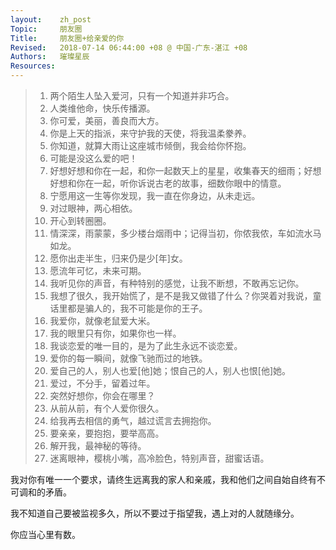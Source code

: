 ```yaml
---
layout:    zh_post
Topic:     朋友圈
Title:     朋友圈+给亲爱的你
Revised:   2018-07-14 06:44:00 +08 @ 中国-广东-湛江 +08
Authors:   璀璨星辰
Resources:
---
```


> 01. 两个陌生人坠入爱河，只有一个知道并非巧合。
> 01. 人类维他命，快乐传播源。
> 01. 你可爱，美丽，善良而大方。
> 01. 你是上天的指派，来守护我的天使，将我温柔豢养。
> 01. 你知道，就算大雨让这座城市倾倒，我会给你怀抱。
> 01. 可能是没这么爱的吧！
> 01. 好想好想和你在一起，和你一起数天上的星星，收集春天的细雨；好想好想和你在一起，听你诉说古老的故事，细数你眼中的情意。
> 01. 宁愿用这一生等你发现，我一直在你身边，从未走远。
> 01. 对过眼神，两心相依。
> 01. 开心到转圈圈。
> 01. 情深深，雨蒙蒙，多少楼台烟雨中；记得当初，你侬我侬，车如流水马如龙。
> 01. 愿你出走半生，归来仍是少[年]女。
> 01. 愿流年可忆，未来可期。
> 01. 我听见你的声音，有种特别的感觉，让我不断想，不敢再忘记你。
> 01. 我想了很久，我开始慌了，是不是我又做错了什么？你哭着对我说，童话里都是骗人的，我不可能是你的王子。
> 01. 我爱你，就像老鼠爱大米。
> 01. 我的眼里只有你，如果你也一样。
> 01. 我谈恋爱的唯一目的，是为了此生永远不谈恋爱。
> 01. 爱你的每一瞬间，就像飞驰而过的地铁。
> 01. 爱自己的人，别人也爱[他]她；恨自己的人，别人也恨[他]她。
> 01. 爱过，不分手，留着过年。
> 01. 突然好想你，你会在哪里？
> 01. 从前从前，有个人爱你很久。
> 01. 给我再去相信的勇气，越过谎言去拥抱你。
> 01. 要亲亲，要抱抱，要举高高。
> 01. 解开我，最神秘的等待。
> 01. 迷离眼神，樱桃小嘴，高冷脸色，特别声音，甜蜜话语。


我对你有唯一一个要求，请终生远离我的家人和亲戚，我和他们之间自始自终有不可调和的矛盾。

我不知道自己要被监视多久，所以不要过于指望我，遇上对的人就随缘分。

你应当心里有数。